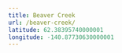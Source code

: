 ```yaml
---
title: Beaver Creek
url: /beaver-creek/
latitude: 62.38395740000001
longitude: -140.87730630000001
---
```

